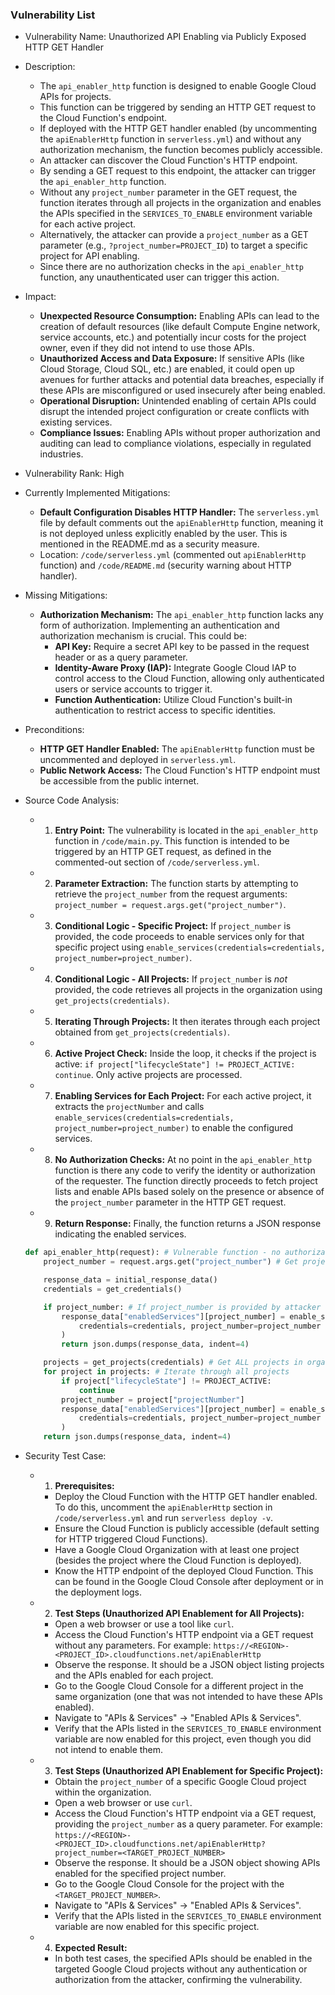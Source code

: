 ### Vulnerability List

- Vulnerability Name: Unauthorized API Enabling via Publicly Exposed HTTP GET Handler

- Description:
  - The `api_enabler_http` function is designed to enable Google Cloud APIs for projects.
  - This function can be triggered by sending an HTTP GET request to the Cloud Function's endpoint.
  - If deployed with the HTTP GET handler enabled (by uncommenting the `apiEnablerHttp` function in `serverless.yml`) and without any authorization mechanism, the function becomes publicly accessible.
  - An attacker can discover the Cloud Function's HTTP endpoint.
  - By sending a GET request to this endpoint, the attacker can trigger the `api_enabler_http` function.
  - Without any `project_number` parameter in the GET request, the function iterates through all projects in the organization and enables the APIs specified in the `SERVICES_TO_ENABLE` environment variable for each active project.
  - Alternatively, the attacker can provide a `project_number` as a GET parameter (e.g., `?project_number=PROJECT_ID`) to target a specific project for API enabling.
  - Since there are no authorization checks in the `api_enabler_http` function, any unauthenticated user can trigger this action.

- Impact:
  - **Unexpected Resource Consumption:** Enabling APIs can lead to the creation of default resources (like default Compute Engine network, service accounts, etc.) and potentially incur costs for the project owner, even if they did not intend to use those APIs.
  - **Unauthorized Access and Data Exposure:** If sensitive APIs (like Cloud Storage, Cloud SQL, etc.) are enabled, it could open up avenues for further attacks and potential data breaches, especially if these APIs are misconfigured or used insecurely after being enabled.
  - **Operational Disruption:** Unintended enabling of certain APIs could disrupt the intended project configuration or create conflicts with existing services.
  - **Compliance Issues:** Enabling APIs without proper authorization and auditing can lead to compliance violations, especially in regulated industries.

- Vulnerability Rank: High

- Currently Implemented Mitigations:
  - **Default Configuration Disables HTTP Handler:** The `serverless.yml` file by default comments out the `apiEnablerHttp` function, meaning it is not deployed unless explicitly enabled by the user. This is mentioned in the README.md as a security measure.
  - Location: `/code/serverless.yml` (commented out `apiEnablerHttp` function) and `/code/README.md` (security warning about HTTP handler).

- Missing Mitigations:
  - **Authorization Mechanism:** The `api_enabler_http` function lacks any form of authorization. Implementing an authentication and authorization mechanism is crucial. This could be:
    - **API Key:** Require a secret API key to be passed in the request header or as a query parameter.
    - **Identity-Aware Proxy (IAP):** Integrate Google Cloud IAP to control access to the Cloud Function, allowing only authenticated users or service accounts to trigger it.
    - **Function Authentication:** Utilize Cloud Function's built-in authentication to restrict access to specific identities.

- Preconditions:
  - **HTTP GET Handler Enabled:** The `apiEnablerHttp` function must be uncommented and deployed in `serverless.yml`.
  - **Public Network Access:** The Cloud Function's HTTP endpoint must be accessible from the public internet.

- Source Code Analysis:
  - 1. **Entry Point:** The vulnerability is located in the `api_enabler_http` function in `/code/main.py`. This function is intended to be triggered by an HTTP GET request, as defined in the commented-out section of `/code/serverless.yml`.
  - 2. **Parameter Extraction:** The function starts by attempting to retrieve the `project_number` from the request arguments: `project_number = request.args.get("project_number")`.
  - 3. **Conditional Logic - Specific Project:** If `project_number` is provided, the code proceeds to enable services only for that specific project using `enable_services(credentials=credentials, project_number=project_number)`.
  - 4. **Conditional Logic - All Projects:** If `project_number` is *not* provided, the code retrieves all projects in the organization using `get_projects(credentials)`.
  - 5. **Iterating Through Projects:** It then iterates through each project obtained from `get_projects(credentials)`.
  - 6. **Active Project Check:** Inside the loop, it checks if the project is active: `if project["lifecycleState"] != PROJECT_ACTIVE: continue`. Only active projects are processed.
  - 7. **Enabling Services for Each Project:** For each active project, it extracts the `projectNumber` and calls `enable_services(credentials=credentials, project_number=project_number)` to enable the configured services.
  - 8. **No Authorization Checks:** At no point in the `api_enabler_http` function is there any code to verify the identity or authorization of the requester. The function directly proceeds to fetch project lists and enable APIs based solely on the presence or absence of the `project_number` parameter in the HTTP GET request.
  - 9. **Return Response:** Finally, the function returns a JSON response indicating the enabled services.

  ```python
  def api_enabler_http(request): # Vulnerable function - no authorization
      project_number = request.args.get("project_number") # Get project_number from request, attacker controlled

      response_data = initial_response_data()
      credentials = get_credentials()

      if project_number: # If project_number is provided by attacker
          response_data["enabledServices"][project_number] = enable_services( # Enable services for specific project
              credentials=credentials, project_number=project_number
          )
          return json.dumps(response_data, indent=4)

      projects = get_projects(credentials) # Get ALL projects in organization
      for project in projects: # Iterate through all projects
          if project["lifecycleState"] != PROJECT_ACTIVE:
              continue
          project_number = project["projectNumber"]
          response_data["enabledServices"][project_number] = enable_services( # Enable services for ALL active projects
              credentials=credentials, project_number=project_number
          )
      return json.dumps(response_data, indent=4)
  ```

- Security Test Case:
  - 1. **Prerequisites:**
    - Deploy the Cloud Function with the HTTP GET handler enabled. To do this, uncomment the `apiEnablerHttp` section in `/code/serverless.yml` and run `serverless deploy -v`.
    - Ensure the Cloud Function is publicly accessible (default setting for HTTP triggered Cloud Functions).
    - Have a Google Cloud Organization with at least one project (besides the project where the Cloud Function is deployed).
    - Know the HTTP endpoint of the deployed Cloud Function. This can be found in the Google Cloud Console after deployment or in the deployment logs.

  - 2. **Test Steps (Unauthorized API Enablement for All Projects):**
    - Open a web browser or use a tool like `curl`.
    - Access the Cloud Function's HTTP endpoint via a GET request without any parameters. For example: `https://<REGION>-<PROJECT_ID>.cloudfunctions.net/apiEnablerHttp`
    - Observe the response. It should be a JSON object listing projects and the APIs enabled for each project.
    - Go to the Google Cloud Console for a different project in the same organization (one that was not intended to have these APIs enabled).
    - Navigate to "APIs & Services" -> "Enabled APIs & Services".
    - Verify that the APIs listed in the `SERVICES_TO_ENABLE` environment variable are now enabled for this project, even though you did not intend to enable them.

  - 3. **Test Steps (Unauthorized API Enablement for Specific Project):**
    - Obtain the `project_number` of a specific Google Cloud project within the organization.
    - Open a web browser or use `curl`.
    - Access the Cloud Function's HTTP endpoint via a GET request, providing the `project_number` as a query parameter. For example: `https://<REGION>-<PROJECT_ID>.cloudfunctions.net/apiEnablerHttp?project_number=<TARGET_PROJECT_NUMBER>`
    - Observe the response. It should be a JSON object showing APIs enabled for the specified project number.
    - Go to the Google Cloud Console for the project with the `<TARGET_PROJECT_NUMBER>`.
    - Navigate to "APIs & Services" -> "Enabled APIs & Services".
    - Verify that the APIs listed in the `SERVICES_TO_ENABLE` environment variable are now enabled for this specific project.

  - 4. **Expected Result:**
    - In both test cases, the specified APIs should be enabled in the targeted Google Cloud projects without any authentication or authorization from the attacker, confirming the vulnerability.
